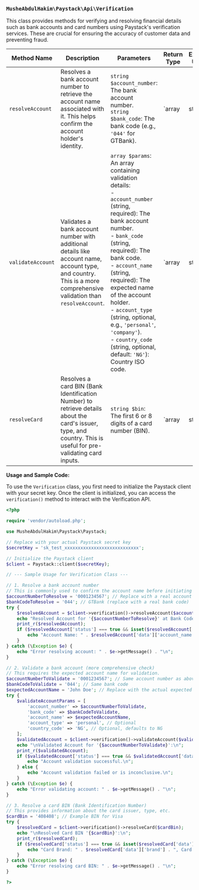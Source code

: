 ### `MusheAbdulHakim\Paystack\Api\Verification`

This class provides methods for verifying and resolving financial details such as bank accounts and card numbers using Paystack's verification services. These are crucial for ensuring the accuracy of customer data and preventing fraud.

| Method Name | Description | Parameters | Return Type | Example Usage |
|---|---|---|---|---|
| `resolveAccount` | Resolves a bank account number to retrieve the account name associated with it. This helps confirm the account holder's identity. | `string $account_number`: The bank account number. <br> `string $bank_code`: The bank code (e.g., `'044'` for GTBank). | `array|string` | ```php $client->verification()->resolveAccount('0001234567', '044'); ``` |
| `validateAccount` | Validates a bank account number with additional details like account name, account type, and country. This is a more comprehensive validation than `resolveAccount`. | `array $params`: An array containing validation details: <br> - `account_number` (string, required): The bank account number. <br> - `bank_code` (string, required): The bank code. <br> - `account_name` (string, required): The expected name of the account holder. <br> - `account_type` (string, optional, e.g., `'personal'`, `'company'`). <br> - `country_code` (string, optional, default: `'NG'`): Country ISO code. | `array|string` | ```php $client->verification()->validateAccount(['account_number' => '0001234567', 'bank_code' => '044', 'account_name' => 'John Doe', 'country_code' => 'NG']); ``` |
| `resolveCard` | Resolves a card BIN (Bank Identification Number) to retrieve details about the card's issuer, type, and country. This is useful for pre-validating card inputs. | `string $bin`: The first 6 or 8 digits of a card number (BIN). | `array|string` | ```php $client->verification()->resolveCard('408408'); ``` |

**Usage and Sample Code:**

To use the `Verification` class, you first need to initialize the Paystack client with your secret key. Once the client is initialized, you can access the `verification()` method to interact with the Verification API.

```php
<?php

require 'vendor/autoload.php';

use MusheAbdulHakim\Paystack\Paystack;

// Replace with your actual Paystack secret key
$secretKey = 'sk_test_xxxxxxxxxxxxxxxxxxxxxxxxxxxx';

// Initialize the Paystack client
$client = Paystack::client($secretKey);

// --- Sample Usage for Verification Class ---

// 1. Resolve a bank account number
// This is commonly used to confirm the account name before initiating a transfer.
$accountNumberToResolve = '0001234567'; // Replace with a real account number for testing
$bankCodeToResolve = '044'; // GTBank (replace with a real bank code)
try {
    $resolvedAccount = $client->verification()->resolveAccount($accountNumberToResolve, $bankCodeToResolve);
    echo "Resolved Account for '{$accountNumberToResolve}' at Bank Code '{$bankCodeToResolve}':\n";
    print_r($resolvedAccount);
    if ($resolvedAccount['status'] === true && isset($resolvedAccount['data']['account_name'])) {
        echo "Account Name: " . $resolvedAccount['data']['account_name'] . "\n";
    }
} catch (\Exception $e) {
    echo "Error resolving account: " . $e->getMessage() . "\n";
}

// 2. Validate a bank account (more comprehensive check)
// This requires the expected account name for validation.
$accountNumberToValidate = '0001234567'; // Same account number as above
$bankCodeToValidate = '044'; // Same bank code
$expectedAccountName = 'John Doe'; // Replace with the actual expected account name
try {
    $validateAccountParams = [
        'account_number' => $accountNumberToValidate,
        'bank_code' => $bankCodeToValidate,
        'account_name' => $expectedAccountName,
        'account_type' => 'personal', // Optional
        'country_code' => 'NG', // Optional, defaults to NG
    ];
    $validatedAccount = $client->verification()->validateAccount($validateAccountParams);
    echo "\nValidated Account for '{$accountNumberToValidate}':\n";
    print_r($validatedAccount);
    if ($validatedAccount['status'] === true && $validatedAccount['data']['validation_status'] === 'valid') {
        echo "Account validation successful.\n";
    } else {
        echo "Account validation failed or is inconclusive.\n";
    }
} catch (\Exception $e) {
    echo "Error validating account: " . $e->getMessage() . "\n";
}

// 3. Resolve a card BIN (Bank Identification Number)
// This provides information about the card issuer, type, etc.
$cardBin = '408408'; // Example BIN for Visa
try {
    $resolvedCard = $client->verification()->resolveCard($cardBin);
    echo "\nResolved Card BIN '{$cardBin}':\n";
    print_r($resolvedCard);
    if ($resolvedCard['status'] === true && isset($resolvedCard['data']['brand'])) {
        echo "Card Brand: " . $resolvedCard['data']['brand'] . ", Card Type: " . $resolvedCard['data']['card_type'] . ", Country: " . $resolvedCard['data']['country_name'] . "\n";
    }
} catch (\Exception $e) {
    echo "Error resolving card BIN: " . $e->getMessage() . "\n";
}

?>